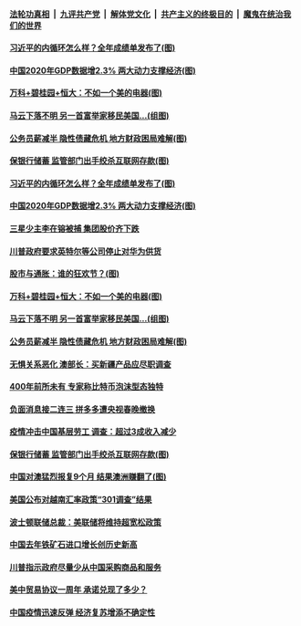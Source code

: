 

####  [法轮功真相](../../../../basic/blob/master/README.md?t=01190201) &nbsp;|&nbsp; [九评共产党](../../../../9ping.md/blob/master/README.md?t=01190201) &nbsp;|&nbsp; [解体党文化](../../../../jtdwh.md/blob/master/README.md?t=01190201)  &nbsp;|&nbsp; [共产主义的终极目的](../../../../gczydzjmd.md/blob/master/README.md?t=01190201) &nbsp;|&nbsp; [魔鬼在统治我们的世界](../../../../mgztzwmdsj.md/blob/master/README.md?t=01190201) 

#### [习近平的内循环怎么样？全年成绩单发布了(图)](../pages/p5/959519.md?t=01190201) 

#### [中国2020年GDP数据增2.3% 两大动力支撑经济(图)](../pages/p5/959510.md?t=01190201) 

#### [万科+碧桂园+恒大：不如一个美的电器(图)](../pages/p5/959457.md?t=01190201) 

#### [马云下落不明 另一首富举家移民美国…(组图)](../pages/p5/959464.md?t=01190201) 

#### [公务员薪减半 隐性债藏危机 地方财政困局难解(图)](../pages/p5/959439.md?t=01190201) 

#### [保银行储蓄&nbsp;监管部门出手绞杀互联网存款(图)](../pages/p5/959392.md?t=01190201) 

#### [习近平的内循环怎么样？全年成绩单发布了(图)](../pages/p5/959519.md?t=01190201) 

#### [中国2020年GDP数据增2.3% 两大动力支撑经济(图)](../pages/p5/959510.md?t=01190201) 

#### [三星少主李在镕被捕 集团股价齐下跌](../pages/p5/959503.md?t=01190201) 

#### [川普政府要求英特尔等公司停止对华为供货](../pages/p5/959501.md?t=01190201) 

#### [股市与通胀：谁的狂欢节？(图)](../pages/p5/959453.md?t=01190201) 

#### [万科+碧桂园+恒大：不如一个美的电器(图)](../pages/p5/959457.md?t=01190201) 

#### [马云下落不明 另一首富举家移民美国…(组图)](../pages/p5/959464.md?t=01190201) 

#### [公务员薪减半 隐性债藏危机 地方财政困局难解(图)](../pages/p5/959439.md?t=01190201) 

#### [无惧关系恶化 澳部长：买新疆产品应尽职调查](../pages/p5/959436.md?t=01190201) 

#### [400年前所未有 专家称比特币泡沫型态独特](../pages/p5/959435.md?t=01190201) 

#### [负面消息接二连三 拼多多遭央视春晚撤换](../pages/p5/959432.md?t=01190201) 

#### [疫情冲击中国基层劳工 调查：超过3成收入减少](../pages/p5/959431.md?t=01190201) 

#### [保银行储蓄&nbsp;监管部门出手绞杀互联网存款(图)](../pages/p5/959392.md?t=01190201) 

#### [中国对澳猛烈报复9个月 结果澳洲赚翻了(图)](../pages/p5/959355.md?t=01190201) 

#### [美国公布对越南汇率政策“301调查”结果](../pages/p5/959351.md?t=01190201) 

#### [波士顿联储总裁：美联储将维持超宽松政策](../pages/p5/959350.md?t=01190201) 

#### [中国去年铁矿石进口增长创历史新高](../pages/p5/959347.md?t=01190201) 

#### [川普指示政府尽量少从中国采购商品和服务](../pages/p5/959343.md?t=01190201) 

#### [美中贸易协议一周年 承诺兑现了多少？](../pages/p5/959339.md?t=01190201) 

#### [中国疫情迅速反弹 经济复苏增添不确定性](../pages/p5/959334.md?t=01190201) 

